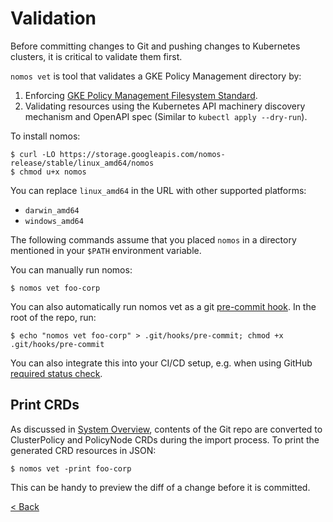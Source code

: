 # Validation

Before committing changes to Git and pushing changes to Kubernetes clusters, it
is critical to validate them first.

`nomos vet` is tool that validates a GKE Policy Management directory by:

1.  Enforcing
    [GKE Policy Management Filesystem Standard](overview.md#filesystem-standard).
2.  Validating resources using the Kubernetes API machinery discovery mechanism
    and OpenAPI spec (Similar to `kubectl apply --dry-run`).

To install nomos:

```console
$ curl -LO https://storage.googleapis.com/nomos-release/stable/linux_amd64/nomos
$ chmod u+x nomos
```

You can replace `linux_amd64` in the URL with other supported platforms:

*   `darwin_amd64`
*   `windows_amd64`

The following commands assume that you placed `nomos` in a directory
mentioned in your `$PATH` environment variable.

You can manually run nomos:

```console
$ nomos vet foo-corp
```

You can also automatically run nomos vet as a git
[pre-commit hook](https://git-scm.com/book/en/v2/Customizing-Git-Git-Hooks). In
the root of the repo, run:

```console
$ echo "nomos vet foo-corp" > .git/hooks/pre-commit; chmod +x .git/hooks/pre-commit
```

You can also integrate this into your CI/CD setup, e.g. when using GitHub
[required status check](https://help.github.com/articles/about-required-status-checks/).

## Print CRDs

As discussed in [System Overview](system_overview.md), contents of the Git repo
are converted to ClusterPolicy and PolicyNode CRDs during the import process. To
print the generated CRD resources in JSON:

```console
$ nomos vet -print foo-corp
```

This can be handy to preview the diff of a change before it is committed.

[< Back](../../README.md)
